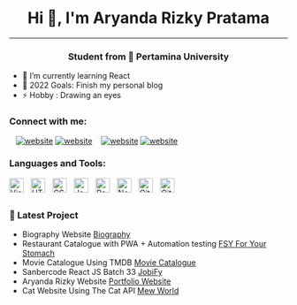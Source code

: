 <h1 align="center">Hi 👋, I'm Aryanda Rizky Pratama</h1>

---

<h3 align="center">Student from 🏫 Pertamina University</h3>

- 🌱 I’m currently learning React
- 🥅 2022 Goals: Finish my personal blog
- ⚡ Hobby : Drawing an eyes

### Connect with me:

<!-- [![website](./img/globe-light.svg)](https://codestackr.com#gh-light-mode-only)
[![website](./img/globe-dark.svg)](https://codestackr.com#gh-dark-mode-only) -->

&nbsp;&nbsp;
[![website](./img/linkedin-light.svg)](https://www.linkedin.com/in/aryanda-rizky-pratama-b364a11a4/#gh-light-mode-only)
[![website](./img/linkedin-dark.svg)](https://www.linkedin.com/in/aryanda-rizky-pratama-b364a11a4/#gh-dark-mode-only)
&nbsp;&nbsp;
[![website](./img/instagram-light.svg)](https://www.instagram.com/aryandarizky7/#gh-light-mode-only)
[![website](./img/instagram-dark.svg)](https://www.instagram.com/aryandarizky7/#gh-dark-mode-only)

### Languages and Tools:

<img align="left" alt="Visual Studio Code" width="26px" src="https://cdn.jsdelivr.net/gh/devicons/devicon/icons/vscode/vscode-original.svg" style="padding-right:10px;" />
<img align="left" alt="HTML5" width="26px" src="https://cdn.jsdelivr.net/gh/devicons/devicon/icons/html5/html5-original.svg" style="padding-right:10px;" />
<img align="left" alt="CSS3" width="26px" src="https://cdn.jsdelivr.net/gh/devicons/devicon/icons/css3/css3-original.svg" style="padding-right:10px;" />
<img align="left" alt="JavaScript" width="26px" src="https://cdn.jsdelivr.net/gh/devicons/devicon/icons/javascript/javascript-original.svg" style="padding-right:10px;" />
<img align="left" alt="React" width="26px" src="https://cdn.jsdelivr.net/gh/devicons/devicon/icons/react/react-original.svg" style="padding-right:10px;" />
<img align="left" alt="Node.js" width="26px" src="https://cdn.jsdelivr.net/gh/devicons/devicon/icons/nodejs/nodejs-original.svg" style="padding-right:10px;" />
<img align="left" alt="Git" width="26px" src="https://cdn.jsdelivr.net/gh/devicons/devicon/icons/git/git-original.svg" style="padding-right:10px;" />
<img align="left" alt="GitHub" width="26px" src="https://user-images.githubusercontent.com/3369400/139447912-e0f43f33-6d9f-45f8-be46-2df5bbc91289.png" style="padding-right:10px;" />

<br />
<br />

### 📕 Latest Project

<!-- Project-POST-LIST:START -->
- Biography Website [Biography](https://aryanda04.github.io/Biography/)
- Restaurant Catalogue with PWA + Automation testing [FSY For Your Stomach](https://catalog-restaurant.vercel.app/)
- Movie Catalogue Using TMDB [Movie Catalogue](https://movie-cataloguetmdb.netlify.app)
- Sanbercode React JS Batch 33 [JobiFy](https://aryanda-jobify.netlify.app/)
- Aryanda Rizky Website [Portfolio Website](https://aryanda04.github.io/portfolio/)
- Cat Website Using The Cat API [Mew World](https://meow-world-k2ncf4rom-aryanda04.vercel.app/)


<!-- Project-POST-LIST:END -->

[website]:
[youtube]:
[instagram]: https://www.instagram.com/aryandarizky7/
[linkedin]: https://www.linkedin.com/in/aryanda-rizky-pratama-b364a11a4/
